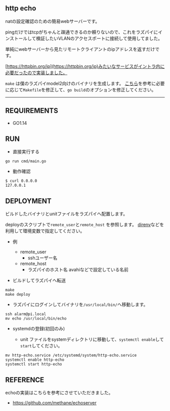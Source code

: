 http echo
---------

natの設定確認のための簡易webサーバーです。

pingだけではtcpがちゃんと疎通できるのか頼りないので、これをラズパイにインストールして検証したいVLANのアクセスポートに接続して使用してました。

単純にwebサーバーから見たリモートクライアントのipアドレスを返すだけです。

[https://httpbin.org/ip](https://httpbin.org/ip)みたいなサービスがイントラ内に必要だったので実装しました。

`make` は僕のラズパイmodel2向けのバイナリを生成します。
[こちら](https://gist.github.com/asukakenji/f15ba7e588ac42795f421b48b8aede63)を参考に必要に応じて`Makefile`を修正して、`go build`のオプションを修正してください。

-----

## REQUIREMENTS

- GO1.14

## RUN


- 直接実行する
```
go run cmd/main.go
```

- 動作確認
```
$ curl 0.0.0.0
127.0.0.1
```

## DEPLOYMENT

ビルドしたバイナリとunitファイルをラズパイへ配置します。

deployのスクリプトで`remote_user`と`remote_host` を参照します。
[direnv](https://github.com/direnv/direnv)などを利用して環境変数で指定してください。

- 例
  - remote_user
    - sshユーザー名
  - remote_host
    - ラズパイのホスト名 avahiなどで設定している名前

- ビルドしてラズパイへ転送
```
make
make deploy
```

- ラズパイにログインしてバイナリを`/usr/local/bin/`へ移動します。

```
ssh alarm@pi.local
mv echo /usr/local/bin/echo
```

- systemdの登録(初回のみ)

  - unit ファイルをsystemディレクトリに移動して、`systemctl enable`して`start`してください。

```
mv http-echo.service /etc/systemd/system/http-echo.service
systemctl enable http-echo
systemctl start http-echo
```

## REFERENCE

echoの実装はこちらを参考にさせていただきました。
- https://github.com/methane/echoserver
